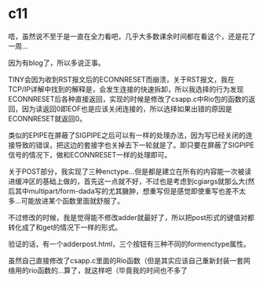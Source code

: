 # c11

唔，虽然说不至于是一直在全力看吧，几乎大多数课余时间都在看这个，还是花了一周...

因为有blog了，所以多说正事。

TINY会因为收到RST报文后的ECONNRESET而崩溃，关于RST报文，我在TCP/IP详解中找到的解释是，会发生连接的快速拆卸，所以我选择的行为发现ECONNRESET后各种直接返回，实现的时候是修改了csapp.c中Rio包的函数的返回，因为读返回0即EOF也是应该关闭连接的，所以选择如果出错的原因是ECONNRESET就返回0。

类似的EPIPE在屏蔽了SIGPIPE之后可以有一样的处理办法，因为写已经关闭的连接导致的错误，把这边的套接字也关掉去下一轮就是了。即只要在屏蔽了SIGPIPE信号的情况下，做和ECONNRESET一样的处理即可。

关于POST部分，我实现了三种enctype...但是都是建立在所有的内容能一次被读进缓冲区的基础上做的，首先这一点就不好，不过也是考虑到cgiargs就那么大\(然后其中multipart/form-dada写的尤其臃肿，想重写但是感觉即使重写也差不太多...可能放进某个函数里面就舒服了。

不过修改的时候，我是觉得能不修改adder就最好了，所以把post形式的键值对都转化成了和get的情况下一样的形式。

验证的话，有一个adderpost.html，三个按钮有三种不同的formenctype属性。

虽然自己直接修改了csapp.c里面的Rio函数（但是其实应该自己重新封装一套网络用的rio函数的...算了，就这样吧（毕竟我的时间也不多了

